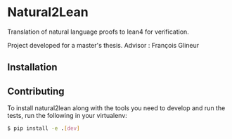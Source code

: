 # Natural2Lean
Translation of natural language proofs to lean4 for verification.

Project developed for a master's thesis.
Advisor : François Glineur

## Installation
<!-- TODO !!! -->

## Contributing
To install natural2lean along with the tools you need to develop and run the tests, run the following in your virtualenv:
```bash
$ pip install -e .[dev]
```
<!-- TODO correct -->
